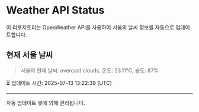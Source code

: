 
# Weather API Status

이 리포지토리는 OpenWeather API를 사용하여 서울의 날씨 정보를 자동으로 업데이트합니다.

## 현재 서울 날씨
> 서울의 현재 날씨: overcast clouds, 온도: 23.11°C, 습도: 87%

⏳ 업데이트 시간: 2025-07-13 13:22:39 (UTC)

---
자동 업데이트 봇에 의해 관리됩니다.
